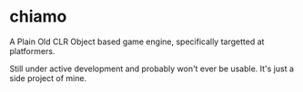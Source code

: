 # chiamo

A Plain Old CLR Object based game engine, specifically targetted at platformers.

Still under active development and probably won't ever be usable. It's just a side project of mine.